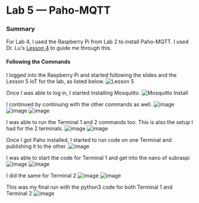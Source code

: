 # Lab 5 — Paho-MQTT

### Summary
For Lab 4, I used the Raspberry Pi from Lab 2 to install Paho-MQTT.
I used Dr. Lu's [Lesson 4](https://github.com/kevinwlu/iot/tree/master/lesson5) to guide me through this.

#### Following the Commands
I logged into the Raspberry Pi and started following the slides and the Lesson 5 IoT for the lab, as listed below.
![Lesson 5](https://github.com/StevenAponte815/CPE322/assets/85426937/753e3cd1-eff3-493f-bd5c-59c140e8a7e5)

Once I was able to log in, I started installing Mosquitto.
![Mosquitto Install](https://github.com/StevenAponte815/CPE322/assets/85426937/32a4073a-e8c8-48a9-8a96-0ef1421b229c)

I continued by continuing with the other commands as well.
![image](https://github.com/StevenAponte815/CPE322/assets/85426937/5ba3502f-fd0f-47a5-b543-ee476b414989)
![image](https://github.com/StevenAponte815/CPE322/assets/85426937/0dd2e433-d38e-4611-87fa-08e6c8bef204)
![image](https://github.com/StevenAponte815/CPE322/assets/85426937/55faf7d5-cb3b-4361-a94f-b030f0a73acd)

I was able to run the Terminal 1 and 2 commands too. This is also the setup I had for the 2 terminals.
![image](https://github.com/StevenAponte815/CPE322/assets/85426937/75dfe78c-7966-4b6c-9752-6e5159f7ffc4)
![image](https://github.com/StevenAponte815/CPE322/assets/85426937/58bad3fd-8025-4a37-8815-116829458e35)

Once I got Paho installed, I started to run code on one Terminal and publishing it to the other.
![image](https://github.com/StevenAponte815/CPE322/assets/85426937/cedb9a48-7d33-4f61-876a-474ee7b7cfe4)


I was able to start the code for Terminal 1 and get into the nano of subraspi
![image](https://github.com/StevenAponte815/CPE322/assets/85426937/19025076-7de6-4f71-af73-85eb1ebfb167)
![image](https://github.com/StevenAponte815/CPE322/assets/85426937/ca46cdc2-72c9-4759-a6ba-1fd7fae7a849)

I did the same for Terminal 2
![image](https://github.com/StevenAponte815/CPE322/assets/85426937/06e1a36a-8529-4c21-8494-00a2f619a967)
![image](https://github.com/StevenAponte815/CPE322/assets/85426937/a7b009b4-370f-4f81-9aba-a10b3a2b10f4)

This was my final run with the python3 code for both Terminal 1 and Terminal 2
![image](https://github.com/StevenAponte815/CPE322/assets/85426937/659d27a6-913b-4d50-8c26-3a1b8555604d)
